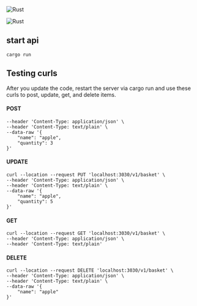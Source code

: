 ![Rust](https://github.com/alperhankendi/rust-sample-api/workflows/Rust/badge.svg?event=status)

![Rust](https://github.com/alperhankendi/rust-sample-api/workflows/Rust/badge.svg?event=push)

## start api
```
cargo run
```

## Testing curls
After you update the code, restart the server via cargo run and use these curls to post, update, get, and delete items.

#### POST
```curl --location --request POST 'localhost:3030/v1/basket' \
--header 'Content-Type: application/json' \
--header 'Content-Type: text/plain' \
--data-raw '{
    "name": "apple",
    "quantity": 3
}'
```
#### UPDATE
```
curl --location --request PUT 'localhost:3030/v1/basket' \
--header 'Content-Type: application/json' \
--header 'Content-Type: text/plain' \
--data-raw '{
    "name": "apple",
    "quantity": 5
}'
```
#### GET
```
curl --location --request GET 'localhost:3030/v1/basket' \
--header 'Content-Type: application/json' \
--header 'Content-Type: text/plain'
```

#### DELETE
```
curl --location --request DELETE 'localhost:3030/v1/basket' \
--header 'Content-Type: application/json' \
--header 'Content-Type: text/plain' \
--data-raw '{
    "name": "apple"
}'
```
